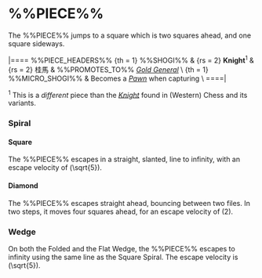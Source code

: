 # %%PIECE%%

The %%PIECE%% jumps to a square which is two squares ahead,
and one square sideways.

|====
%%PIECE_HEADERS%%
  {th = 1}  %%SHOGI%%
& {rs = 2}  **Knight**<sup>1</sup> & {rs = 2} &#x6842;&#x99AC;
&           %%PROMOTES_TO%% [*Gold General*](gold_general.html) \\
  {th = 1}  %%MICRO_SHOGI%%
&           Becomes a [*Pawn*](pawn.html) when capturing \\
====|

<sup>1</sup> This is a *different* piece than the
             [*Knight*](knight.html) found in (Western) Chess and its variants.

### Spiral

#### Square

The %%PIECE%% escapes in a straight, slanted, line to infinity, with
an escape velocity of \(\sqrt{5}\).

#### Diamond

The %%PIECE%% escapes straight ahead, bouncing between two files.
In two steps, it moves four squares ahead, for an escape velocity of \(2\).

### Wedge

On both the Folded and the Flat Wedge, the %%PIECE%%
escapes to infinity using the same line as the Square Spiral.
The escape velocity is \(\sqrt{5}\).
